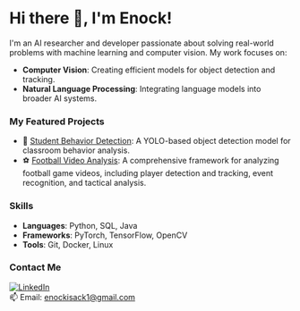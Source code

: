 # Hi there 👋, I'm Enock!  

I'm an AI researcher and developer passionate about solving real-world problems with machine learning and computer vision. My work focuses on:  
- **Computer Vision**: Creating efficient models for object detection and tracking.  
- **Natural Language Processing**: Integrating language models into broader AI systems.  

### My Featured Projects  
- 🧠 [Student Behavior Detection](https://github.com/Enock02333/student-behavior-detection): A YOLO-based object detection model for classroom behavior analysis.
- ⚽ [Football Video Analysis](https://github.com/Enock02333/football-video-analysis): A comprehensive framework for analyzing football game videos, including player detection and tracking, event recognition, and tactical analysis.     

### Skills  
- **Languages**: Python, SQL, Java  
- **Frameworks**: PyTorch, TensorFlow, OpenCV  
- **Tools**: Git, Docker, Linux  

### Contact Me  
[![LinkedIn](https://img.shields.io/badge/LinkedIn-Enock-blue)](https://www.linkedin.com/in/enock-isack-517728223/)  
📫 Email: enockisack1@gmail.com  
